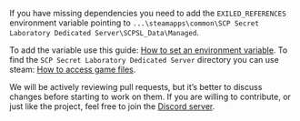 If you have missing dependencies you need to add the `EXILED_REFERENCES` environment variable 
pointing to `...\steamapps\common\SCP Secret Laboratory Dedicated Server\SCPSL_Data\Managed`.

To add the variable use this guide: [How to set an environment variable](https://www.autodesk.com/support/technical/article/caas/sfdcarticles/sfdcarticles/How-to-set-an-environment-variable.html).
To find the `SCP Secret Laboratory Dedicated Server` directory you can use steam: [How to access game files](https://steamcommunity.com/sharedfiles/filedetails/?id=760447682).

We will be actively reviewing pull requests, but it’s better to discuss changes before starting to work on them. 
If you are willing to contribute, or just like the project, feel free to join the [Discord server](https://discord.gg/9nAaRVNCq3).